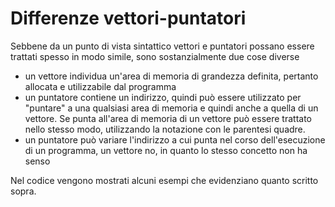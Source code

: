 # Differenze vettori-puntatori

Sebbene da un punto di vista sintattico vettori e puntatori possano essere trattati spesso in modo simile, sono sostanzialmente due cose diverse
- un vettore individua un'area di memoria di grandezza definita, pertanto allocata e utilizzabile dal programma
- un puntatore contiene un indirizzo, quindi può essere utilizzato per "puntare" a una qualsiasi area di memoria e quindi anche a quella di un vettore. Se punta all'area di memoria di un vettore può essere trattato nello stesso modo, utilizzando la notazione con le parentesi quadre.
- un puntatore può variare l'indirizzo a cui punta nel corso dell'esecuzione di un programma, un vettore no, in quanto lo stesso concetto non ha senso

Nel codice vengono mostrati alcuni esempi che evidenziano quanto scritto sopra.
